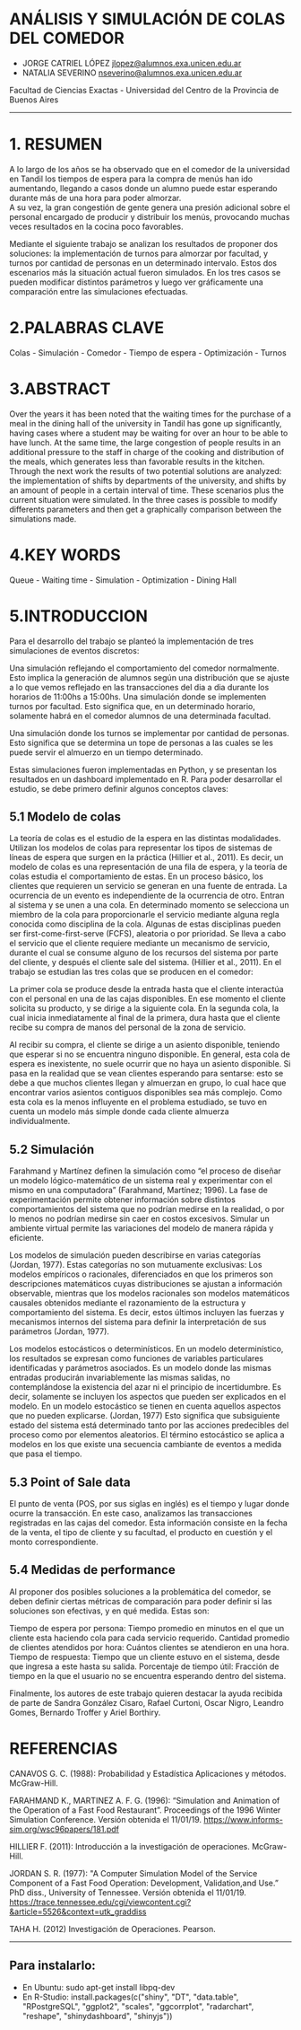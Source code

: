 # ANÁLISIS Y SIMULACIÓN DE COLAS DEL COMEDOR
 
* JORGE CATRIEL LÓPEZ   jlopez@alumnos.exa.unicen.edu.ar
* NATALIA SEVERINO   nseverino@alumnos.exa.unicen.edu.ar
 
Facultad de Ciencias Exactas - Universidad del Centro de la Provincia de Buenos Aires
______________________________________________________________________________________________

 
# 1. RESUMEN
A lo largo de los años se ha observado que en el comedor de la universidad en Tandil los tiempos de espera para la compra de menús han ido aumentando, llegando a casos donde un alumno puede estar esperando durante más de una hora para poder almorzar.         
A su vez, la gran congestión de gente genera una presión adicional sobre el personal encargado de producir y distribuir los menús, provocando muchas veces resultados en la cocina poco favorables. 

Mediante el siguiente trabajo se analizan los resultados de proponer dos soluciones: la implementación de turnos para almorzar por facultad, y turnos por cantidad de personas en un determinado intervalo. Estos dos escenarios más la situación actual fueron simulados. En los tres casos se pueden modificar distintos parámetros y luego ver gráficamente una comparación entre las simulaciones efectuadas.
 
# 2.PALABRAS CLAVE
Colas - Simulación - Comedor - Tiempo  de espera - Optimización - Turnos

# 3.ABSTRACT 
Over the years it has been noted that the waiting times for the purchase of a meal in the dining hall of the university in Tandil has gone up significantly, having cases where a student may be waiting for over an hour to be able to have lunch. At the same time, the large congestion of people results in an additional pressure to the staff in charge of the cooking and distribution of the meals, which generates less than favorable results in the kitchen. 
Through the next work the results of two potential solutions are analyzed: the implementation of shifts by departments of the university, and shifts by an amount of people in a certain interval of time. These scenarios plus the current situation were simulated. In the three cases is possible to modify differents parameters and then get a graphically comparison between the simulations made.
 
# 4.KEY WORDS
Queue - Waiting time - Simulation -   Optimization - Dining Hall 
 
# 5.INTRODUCCION
Para el desarrollo del trabajo se planteó la implementación de tres simulaciones de eventos discretos:

Una simulación reflejando el comportamiento del comedor normalmente. Esto implica la generación de alumnos según una distribución que se ajuste a lo que vemos reflejado en las transacciones del dia a dia durante los horarios de 11:00hs a 15:00hs.
Una simulación donde se implementen turnos por facultad. Esto significa que, en un determinado horario, solamente habrá en el comedor alumnos de una determinada facultad.

Una simulación donde los turnos se implementar por cantidad de personas. Esto significa que se determina un tope de personas a las cuales se les puede servir el almuerzo en un tiempo determinado.

Estas simulaciones fueron implementadas en Python, y se presentan los resultados en un dashboard implementado en R.
Para poder desarrollar el estudio, se debe primero definir algunos conceptos claves:

## 5.1 Modelo de colas
La teoría de colas es el estudio de la espera en las distintas modalidades. Utilizan los modelos de colas para representar los tipos de sistemas de líneas de espera que surgen en la práctica (Hillier et al., 2011). Es decir, un modelo de colas es una representación de una fila de espera, y la teoría de colas estudia el comportamiento de estas. En un proceso básico, los clientes que requieren un servicio se generan en una fuente de entrada. La ocurrencia de un evento es independiente de la ocurrencia de otro.   Entran al sistema y se unen a una cola. En determinado momento se selecciona un miembro de la cola para proporcionarle el servicio mediante alguna regla conocida como disciplina de la cola. Algunas de estas disciplinas pueden ser first-come-first-serve (FCFS), aleatoria o por prioridad.  Se lleva a cabo el servicio que el cliente requiere mediante un mecanismo de servicio, durante el cual se consume alguno de los recursos del sistema por parte del cliente, y después el cliente sale del sistema. (Hillier et al., 2011).
En el trabajo se estudian las tres colas que se producen en el comedor:

La primer cola se produce desde la entrada hasta que el cliente interactúa con el personal en una de las cajas disponibles. En ese momento el cliente solicita su producto, y se dirige a la siguiente cola.
En la segunda cola, la cual inicia inmediatamente al final de la primera, dura hasta que el cliente recibe su compra de manos del personal de la zona de servicio.

Al recibir su compra, el cliente se dirige a un asiento disponible, teniendo que esperar si no se encuentra ninguno disponible. En general, esta cola de espera es inexistente, no suele ocurrir que no haya un asiento disponible. Si pasa en la realidad que se vean clientes esperando para sentarse: esto se debe a que muchos clientes llegan y almuerzan en grupo, lo cual hace que encontrar varios asientos contiguos disponibles sea más complejo. Como esta cola es la menos influyente en el problema estudiado, se tuvo en cuenta un modelo más simple donde cada cliente almuerza individualmente.

## 5.2 Simulación
Farahmand y Martínez definen la simulación como “el proceso de diseñar un modelo lógico-matemático de un sistema real y experimentar con el mismo en una computadora” (Farahmand, Martínez; 1996). La fase de experimentación permite obtener información sobre distintos comportamientos del sistema que no podrían medirse en la realidad, o por lo menos no podrían medirse sin caer en costos excesivos. Simular un ambiente virtual permite las variaciones del modelo de manera rápida y eficiente. 

Los modelos de simulación pueden describirse en varias categorías (Jordan, 1977). Estas categorías no son mutuamente exclusivas:
Los modelos empíricos o racionales, diferenciados en que los primeros son descripciones matemáticos cuyas distribuciones se ajustan a información observable, mientras que los modelos racionales son modelos matemáticos causales obtenidos mediante el razonamiento de la estructura y comportamiento del sistema. Es decir, estos últimos incluyen las fuerzas y mecanismos internos del sistema para definir la interpretación de sus parámetros (Jordan, 1977).

Los modelos estocásticos o determinísticos. En un modelo determinístico, los resultados se expresan como funciones de variables particulares identificadas y parámetros asociados. Es un modelo donde las mismas entradas producirán invariablemente las mismas salidas, no contemplándose la existencia del azar ni el principio de incertidumbre. Es decir, solamente se incluyen los aspectos que pueden ser explicados en el modelo. En un modelo estocástico se tienen en cuenta aquellos aspectos que no pueden explicarse. (Jordan, 1977) Esto significa que subsiguiente estado del sistema está determinado tanto por las acciones predecibles del proceso como por elementos aleatorios. El término estocástico se aplica a modelos en los que existe una secuencia cambiante de eventos a medida que pasa el tiempo.

## 5.3 Point of Sale data
El punto de venta (POS, por sus siglas en inglés) es el tiempo y lugar donde ocurre la transacción. En este caso, analizamos las transacciones registradas en las cajas del comedor. Esta información consiste en la fecha de la venta, el tipo de cliente y su facultad, el producto en cuestión y el monto correspondiente. 

## 5.4 Medidas de performance
Al proponer dos posibles soluciones a la problemática del comedor, se deben definir ciertas métricas de comparación para poder definir si las soluciones son efectivas, y en qué medida. Estas son:

Tiempo de espera por persona: Tiempo promedio en minutos en el que un cliente esta haciendo cola para cada servicio requerido.
Cantidad promedio de clientes atendidos por hora: Cuántos clientes se atendieron en una hora.
Tiempo de respuesta: Tiempo que un cliente estuvo en el sistema, desde que ingresa a este hasta su salida.
Porcentaje de tiempo útil: Fracción de tiempo en la que el usuario no se encuentra esperando dentro del sistema.

Finalmente, los autores de este trabajo quieren destacar la ayuda recibida de parte de Sandra González Cisaro, Rafael Curtoni, Oscar Nigro, Leandro Gomes, Bernardo Troffer y Ariel Borthiry.


# REFERENCIAS

CANAVOS G. C. (1988): Probabilidad y Estadística Aplicaciones y métodos. McGraw-Hill.

FARAHMAND K., MARTINEZ A. F. G. (1996): “Simulation and Animation of the Operation of a Fast Food Restaurant”. Proceedings of the 1996 Winter Simulation Conference. Versión obtenida el 11/01/19.
https://www.informs-sim.org/wsc96papers/181.pdf

HILLIER F. (2011): Introducción a la investigación de operaciones. McGraw-Hill.

JORDAN S. R. (1977): "A Computer Simulation Model of the Service Component of a Fast Food Operation: Development, Validation,and Use.” PhD diss., University of Tennessee. Versión obtenida el 11/01/19.
https://trace.tennessee.edu/cgi/viewcontent.cgi?&article=5526&context=utk_graddiss

TAHA H. (2012) Investigación de Operaciones. Pearson.    

---

## Para instalarlo:

* En Ubuntu: sudo apt-get install libpq-dev
* En R-Studio: install.packages(c("shiny", "DT", "data.table", "RPostgreSQL", "ggplot2", "scales", "ggcorrplot", "radarchart", "reshape", "shinydashboard", "shinyjs"))
